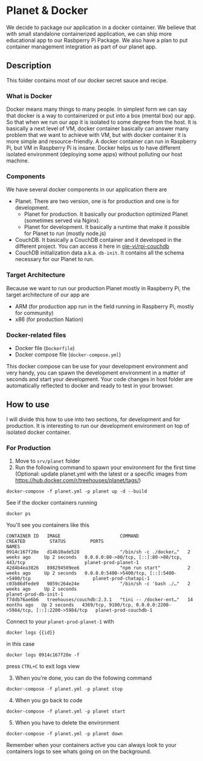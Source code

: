 # Planet & Docker
We decide to package our application in a docker container. We believe that with small standalone containerized application, we can ship more educational app to our Rasbperry Pi Package. We also have a plan to put container management integration as part of our planet app.

## Description
This folder contains most of our docker secret sauce and recipe.

### What is Docker
Docker means many things to many people. In simplest form we can say that docker is a way to containerized or put into a box (mental box) our app. So that when we run our app it is isolated to some degree from the host. It is basically a next level of VM, docker container basically can answer many problem that we want to achieve with VM, but with docker container it is more simple and resource-friendly. A docker container can run in Raspberry Pi, but VM in Raspberry Pi is insane. Docker helps us to have different isolated environment (deploying some apps) without polluting our host machine.

### Components
We have several docker components in our application there are
* Planet. There are two version, one is for production and one is for development.
  * Planet for production. It basically our production optimized Planet (sometimes served via Nginx).
  * Planet for development. It basically a runtime that make it possible for Planet to run (mostly node.js)
* CouchDB. It basically a CouchDB container and it developed in the different project. You can access it here in [ole-vi/rpi-couchdb](https://github.com/ole-vi/rpi-couchdb)
* CouchDB initialization data a.k.a. `db-init`. It contains all the schema necessary for our Planet to run.

### Target Architecture
Because we want to run our production Planet mostly in Raspberry Pi, the target architecture of our app are
* ARM (for production app run in the field running in Raspberry Pi, mostly for community)
* x86 (for production Nation)

### Docker-related files
* Docker file (`Dockerfile`)
* Docker compose file (`docker-compose.yml`)

This docker compose can be use for your development environment and very handy, you can spawn the development environment in a matter of seconds and start your development. Your code changes in host folder are automatically reflected to docker and ready to test in your browser.

## How to use
I will divide this how to use into two sections, for development and for production. It is interesting to run our development environment on top of isolated docker container.

### For Production

1. Move to `srv/planet` folder
2. Run the following command to spawn your environment for the first time
   (Optional: update planet.yml with the latest or a specific images from https://hub.docker.com/r/treehouses/planet/tags/)

```
docker-compose -f planet.yml -p planet up -d --build
```

See if the docker containers running

```
docker ps
```

You'll see you containers like this

```
CONTAINER ID   IMAGE                      COMMAND                  CREATED         STATUS         PORTS                                                             NAMES
0914c167f20e   d14b10ade528               "/bin/sh -c ./docker…"   2 weeks ago     Up 2 seconds   0.0.0.0:80->80/tcp, [::]:80->80/tcp, 443/tcp                      planet-prod-planet-1
42d4b4ea3826   898294509ee6               "npm run start"          2 weeks ago     Up 2 seconds   0.0.0.0:5400->5400/tcp, [::]:5400->5400/tcp                       planet-prod-chatapi-1
c03b86dfede9   9859c264e24e               "/bin/sh -c 'bash ./…"   2 weeks ago     Up 2 seconds                                                                     planet-prod-db-init-1
f7ddb76ae6b6   treehouses/couchdb:2.3.1   "tini -- /docker-ent…"   14 months ago   Up 2 seconds   4369/tcp, 9100/tcp, 0.0.0.0:2200->5984/tcp, [::]:2200->5984/tcp   planet-prod-couchdb-1
```

Connect to your `planet-prod-planet-1` with

```
docker logs {{id}}
```

in this case

```
docker logs 0914c167f20e -f
```

press `CTRL+C` to exit logs view

3. When you're done, you can do the following command

```
docker-compose -f planet.yml -p planet stop
```

4. When you go back to code

```
docker-compose -f planet.yml -p planet start
```

5. When you have to delete the environment

```
docker-compose -f planet.yml -p planet down
```

Remember when your containers active you can always look to your containers logs to see whats going on on the background.
